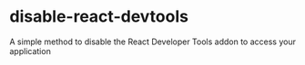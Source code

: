 # disable-react-devtools
A simple method to disable the React Developer Tools addon to access your application
